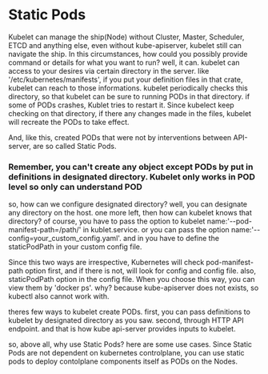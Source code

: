 # Static Pods
Kubelet can manage the ship(Node) without Cluster, Master, Scheduler, ETCD and anything else, even without kube-apiserver, kubelet still can navigate the ship.
In this circumstances, how could you possibly provide command or details for what you want to run? well, it can. kubelet can access to your desires via certain directory in the server.
like '/etc/kubernetes/manifests', if you put your definition files in that crate, kubelet can reach to those informations. 
kubelet periodically checks this directory, so that kubelet can be sure to running PODs in that directory. if some of PODs crashes, Kublet tries to restart it.
Since kubelect keep checking on that directory, if there any changes made in the files, kubelet will recreate the PODs to take effect.

And, like this, created PODs that were not by interventions between API-server, are so called Static Pods.

### Remember, you can't create any object except PODs by put in definitions in designated directory. Kubelet only works in POD level so only can understand POD
so, how can we configure designated directory? well, you can designate any directory on the host. one more left, then how can kubelet knows that directory?
of course, you have to pass the option to kubelet name:'--pod-manifest-path=/path/' in kublet.service. or you can pass the option name:'--config=your_custom_config.yaml'.
and in you have to define the staticPodPath in your custom config file.

Since this two ways are irrespective, Kubernetes will check pod-manifest-path option first, and if there is not, will look for config and config file. also, staticPodPath option in the config file.
When you choose this way, you can view them by 'docker ps'. why? because kube-apiserver does not exists, so kubectl also cannot work with.

theres few ways to kubelet create PODs. first, you can pass definitions to kubelet by designated directory as you saw. second, through HTTP API endpoint. and that is how kube api-server provides inputs to kubelet.

so, above all, why use Static Pods? here are some use cases.
Since Static Pods are not dependent on kubernetes controlplane, you can use static pods to deploy contolplane components itself as PODs on the Nodes.
